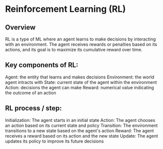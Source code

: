 # Reinforcement Learning (RL)
## Overview
RL is a type of ML where an agent learns to make decisions by interacting with an environment. The agent receives rewards or penalties based on its actions, and its goal is to maximize its cumulative reward over time.

## Key components of RL:
Agent: the entity that learns and makes decisions
Environment: the world agent intracts with
State: current state of the agent within the environment
Action: decisions the agent can make
Reward: numerical value indicating the outcome of an action

## RL process / step:
Initialization: The agent starts in an initial state
Action: The agent chooses an action based on its current state and policy
Transition: The environment transitions to a new state based on the agent's action
Reward: The agent receives a reward based on its action and the new state
Update: The agent updates its policy to improve its future decisions


